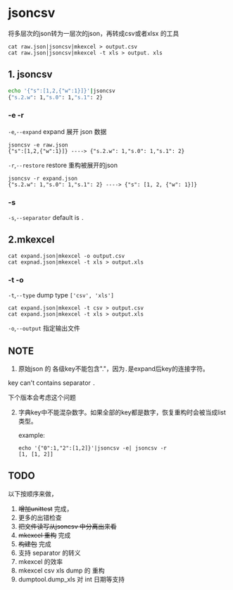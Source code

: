 # jsoncsv 

将多层次的json转为一层次的json，再转成csv或者xlsx 的工具

```
cat raw.json|jsoncsv|mkexcel > output.csv
cat raw.json|jsoncsv|mkexcel -t xls > output. xls
```


## 1. jsoncsv

```bash
echo '{"s":[1,2,{"w":1}]}'|jsoncsv
{"s.2.w": 1,"s.0": 1,"s.1": 2}
```

### -e -r

`-e`,`--expand` expand 展开 json 数据

```
jsoncsv -e raw.json
{"s":[1,2,{"w":1}]} ----> {"s.2.w": 1,"s.0": 1,"s.1": 2}
```
`-r`,`--restore` restore 重构被展开的json

```
jsoncsv -r expand.json
{"s.2.w": 1,"s.0": 1,"s.1": 2} ----> {"s": [1, 2, {"w": 1}]}
```

### -s

 `-s`,`--separator`  default is `.`

## 2.mkexcel

```
cat expand.json|mkexcel -o output.csv
cat expnad.json|mkexcel -t xls > output.xls
```


### -t -o

`-t`,`--type` dump type `['csv', 'xls']`

```
cat expand.json|mkexcel -t csv > output.csv
cat expand.json|mkexcel -t xls > output.xls
```

`-o`,`--output` 指定输出文件


##  NOTE

1. 原始json 的 各级key不能包含"."，因为`.`是expand后key的连接字符。
  
  key can't contains separator `.` 
  
  下个版本会考虑这个问题
  
2. 字典key中不能混杂数字。如果全部的key都是数字，恢复重构时会被当成list类型。

   example:
   
	```
	echo '{"0":1,"2":[1,2]}'|jsoncsv -e| jsoncsv -r
	[1, [1, 2]]
	```

## TODO

以下按顺序来做，

1. <s>增加unittest</s> 完成，
2. 更多的出错检查
3. <s>把文件读写从jsoncsv 中分离出来看</s>
4. <s>mkexcel 重构</s> 完成
5. <s>构建包</s> 完成
6. 支持 separator 的转义
7. mkexcel 的效率
8. mkexcel csv xls dump 的 重构
9. dumptool.dump_xls 对 int 日期等支持
  
